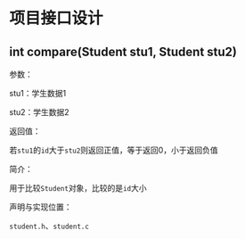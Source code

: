# 项目接口设计

## int compare(Student stu1, Student stu2)

参数：

stu1：学生数据1

stu2：学生数据2

返回值：

若`stu1`的`id`大于`stu2`则返回正值，等于返回0，小于返回负值

简介：

用于比较`Student`对象，比较的是`id`大小

声明与实现位置：

`student.h`、`student.c`